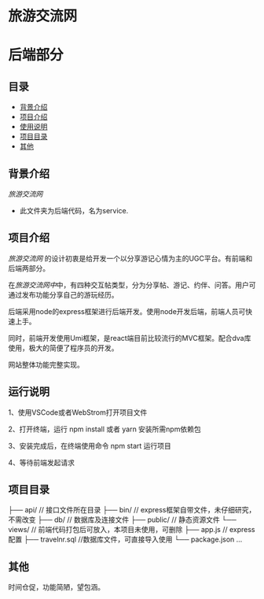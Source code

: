 # 旅游交流网

# 后端部分

## 目录
* [背景介绍](#背景介绍)
* [项目介绍](#项目介绍)
* [使用说明](#使用说明)
* [项目目录](#项目目录)
* [其他](#其他)

<a name="背景介绍"></a>
## 背景介绍

*旅游交流网*<br/>

* 此文件夹为后端代码，名为service.

<a name="项目介绍"></a>
## 项目介绍

*旅游交流网* 的设计初衷是给开发一个以分享游记心情为主的UGC平台。有前端和后端两部分。<br>

在*旅游交流网中*中，有四种交互帖类型，分为分享帖、游记、约伴、问答。用户可通过发布功能分享自己的游玩经历。

后端采用node的express框架进行后端开发。使用node开发后端，前端人员可快速上手。

同时，前端开发使用Umi框架，是react端目前比较流行的MVC框架。配合dva库使用，极大的简便了程序员的开发。

网站整体功能完整实现。

<a name="使用说明"></a>
## 运行说明

1、使用VSCode或者WebStrom打开项目文件

2、打开终端，运行 npm install 或者 yarn 安装所需npm依赖包

3、安装完成后，在终端使用命令 npm start 运行项目

4、等待前端发起请求


<a name="项目目录"></a>
## 项目目录

├── api/                          // 接口文件所在目录
├── bin/                          // express框架自带文件，未仔细研究，不需改变
├── db/                          // 数据库及连接文件
├── public/                          // 静态资源文件
└── views/                           // 前端代码打包后可放入，本项目未使用，可删除
├── app.js                      // express配置
├── travelnr.sql                     //数据库文件，可直接导入使用
└── package.json
...

<a name="其他"></a>
## 其他

时间仓促，功能简陋，望包涵。
